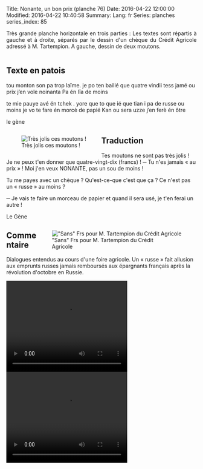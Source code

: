 Title: Nonante, un bon prix (planche 76)
Date: 2016-04-22 12:00:00
Modified: 2016-04-22 10:40:58
Summary: 
Lang: fr
Series: planches
series_index: 85

<p style="text-align:justify;">Très grande planche horizontale en trois parties : Les textes sont répartis à gauche et à droite, séparés par le dessin d'un chèque du Crédit Agricole adressé à M. Tartempion. A gauche, dessin de deux moutons.</p>

<figure class="image-block" style="float: center;">
  <img alt="" src="{static}/images/planche_76.png">
  <figcaption style="max-width: 700px"></figcaption>
</figure>


## Texte en patois
tou  monton son pa trop laïme. je po ten  baillé que quatre vindii    tess jamé ou prix j’en vole noinanta Pa én lïa de moins



te mie pauye    avé én tchek . yore que to que ié que tian i pa de russe ou moins   je vo te fare én morcè de papié Kan ou sera uzze j’en ferè én ôtre

le gène

<figure class="image-block" style="float: left;">
  <img alt="Très jolis ces moutons !" src="{static}/images/planche_76_dessin_gauche.png">
  <figcaption style="max-width: 291px">Très jolis ces moutons !</figcaption>
</figure>

## Traduction
Tes moutons ne sont pas très jolis !  Je ne peux t'en donner que quatre-vingt-dix (francs) !
─   Tu n'es jamais « au prix » ! Moi j'en veux NONANTE, pas un sou de moins !


Tu me payes avec un chèque ? Qu'est-ce-que c'est que ça ? Ce n'est pas un « russe » au moins ?

  ─   Je vais te faire un morceau de papier et quand il sera usé, je t'en ferai un autre !

Le Gène
<figure class="image-block" style="float: right;">
  <img alt="&quot;Sans&quot; Frs pour M. Tartempion du Crédit Agricole" src="{static}/images/planche_76_milieu.png">
  <figcaption style="max-width: 318px">&quot;Sans&quot; Frs pour M. Tartempion du Crédit Agricole</figcaption>
</figure>



## Commentaire
Dialogues entendus au cours d'une foire agricole.
Un « russe » fait allusion aux emprunts russes jamais remboursés aux épargnants français après la révolution d'octobre en Russie.





<video width="320" height="240" controls>
  <source src="https://d1njpgd0ygatdn.cloudfront.net/video_76_1ere_partie.mp4" type="video/mp4">
</video>

<video width="320" height="240" controls>
  <source src="https://d1njpgd0ygatdn.cloudfront.net/video_76_2eme_partie.mp4" type="video/mp4">
</video>

